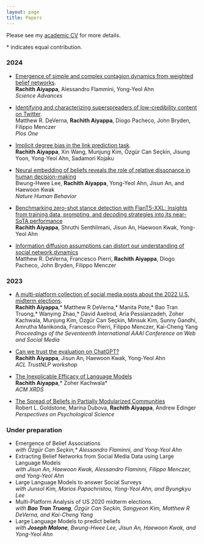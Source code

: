 ```yaml
---
layout: page
title: Papers
---
```


Please see my [academic CV](https://drive.google.com/file/d/1YeRBsC_ioLKY0DyPmTxgA2ATP3lLmQiL/view) for more details.   


  \* indicates equal contribution.

### 2024 

-  [Emergence of simple and complex contagion dynamics from weighted belief networks](https://www.science.org/doi/10.1126/sciadv.adh4439).     
  **Rachith Aiyappa**, Alessandro Flammini, Yong-Yeol Ahn  
   _Science Advances_

 - [Identifying and characterizing superspreaders of low-credibility content on Twitter](https://journals.plos.org/plosone/article?id=10.1371/journal.pone.0302201).  
  Matthew R. DeVerna, **Rachith Aiyappa**, Diogo Pacheco, John Bryden, Filippo Menczer  
  _Plos One_

 - [Implicit degree bias in the link prediction task](https://arxiv.org/pdf/2405.14985).  
   **Rachith Aiyappa**, Xin Wang, Munjung Kim, Özgür Can Seçkin, Jisung Yoon, Yong-Yeol Ahn, Sadamori Kojaku

- [Neural embedding of beliefs reveals the role of relative dissonance in human decision-making](https://arxiv.org/abs/2408.07237)  
  Bwung-Hwee Lee, **Rachith Aiyappa**, Yong-Yeol Ahn, Jisun An, and Haewoon Kwak  
  _Nature Human Behavior_

- [Benchmarking zero-shot stance detection with FlanT5-XXL: Insights from training data, prompting, and decoding strategies into its near-SoTA performance](https://arxiv.org/abs/2403.00236)  
  **Rachith Aiyappa**, Shruthi Senthilmani, Jisun An, Haewoon Kwak, Yong-Yeol Ahn

- [Information diffusion assumptions can distort our understanding of social network dynamics](https://arxiv.org/pdf/2410.21554)  
  Matthew R. DeVerna,  Francesco Pierri, **Rachith Aiyappa**, Diogo Pacheco, John Bryden, Filippo Menczer  
  
### 2023

- [A multi-platform collection of social media posts about the 2022 U.S. midterm elections](https://ojs.aaai.org/index.php/ICWSM/article/view/22205).   
    **Rachith Aiyappa**,* Matthew R DeVerna,* Manita Pote,* Bao Tran Truong,* Wanying Zhao,* David Axelrod, Aria Pessianzadeh, Zoher Kachwala, Munjung Kim, Özgür Can Seçkin, Minsuk Kim, Sunny Gandhi, Amrutha Manikonda, Francesco Pierri, Filippo Menczer, Kai-Cheng Yang  
  _Proceedings of the Seventeenth International AAAI Conference on Web and Social Media_
    
- [Can we trust the evaluation on ChatGPT?](https://aclanthology.org/2023.trustnlp-1.5/)     
    **Rachith Aiyappa**, Jisun An, Haewoon Kwak, Yong-Yeol Ahn  
  _ACL TrustNLP workshop_
    
- [The Inexplicable Efficacy of Language Models](https://dl.acm.org/doi/10.1145/3589654)      
    **Rachith Aiyappa**,* Zoher Kachwala*  
  _ACM XRDS_ 
    
- [The Spread of Beliefs in Partially Modularized Communities](https://journals.sagepub.com/doi/10.1177/17456916231198238)  
    Robert L. Goldstone, Marina Dubova, **Rachith Aiyappa**, Andrew Edinger  
  _Perspectives on Psychological Science_

### Under preparation

- Emergence of Belief Associations  
  _with Özgür Can Seçkin,* Alessandro Flaminni, and Yong-Yeol Ahn_
- Extracting Belief Networks from Social Media Data using Large Language Models  
  _with Jisun An, Haewoon Kwak, Alessandro Flaminni, Filippo Menczer, and Yong-Yeol Ahn_ 
- Large Language Models to answer Social Surveys  
  _with Junsol Kim, Marios Papachristou, Yong-Yeol Ahn, and Byungkyu Lee_
- Multi-Platform Analysis of US 2020 midterm elections.  
  _with **Bao Tran Truong**, Özgür Can Seçkin, Sangyeon Kim, Matthew R DeVerna, and Kai-Cheng Yang_
- Large Language Models to predict beliefs  
_with **Joseph Malone**, Bwung-Hwee Lee, Jisun An, Haewoon Kwak, and Yong-Yeol Ahn_ 
